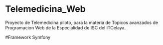 # Telemedicina_Web
Proyecto de Telemedicina piloto, para la materia de Topicos avanzados de Programacion Web de la Especialidad de ISC del ITCelaya.

#Framework
Symfony
